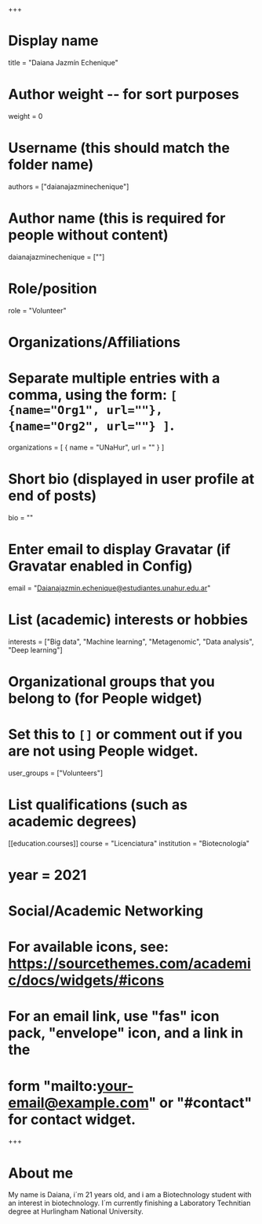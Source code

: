 +++
# Display name
title = "Daiana Jazmín Echenique"

# Author weight -- for sort purposes
weight = 0

# Username (this should match the folder name)
authors = ["daianajazminechenique"]

# Author name (this is required for people without content)
daianajazminechenique = [""]

# Role/position
role = "Volunteer"

# Organizations/Affiliations
#   Separate multiple entries with a comma, using the form: `[ {name="Org1", url=""}, {name="Org2", url=""} ]`.
organizations = [ { name = "UNaHur", url = "" } ]

# Short bio (displayed in user profile at end of posts)
bio = ""

# Enter email to display Gravatar (if Gravatar enabled in Config)
email = "Daianajazmin.echenique@estudiantes.unahur.edu.ar"

# List (academic) interests or hobbies
interests = ["Big data", "Machine learning", "Metagenomic", "Data analysis", "Deep learning"]             

# Organizational groups that you belong to (for People widget)
#   Set this to `[]` or comment out if you are not using People widget.
user_groups = ["Volunteers"]

# List qualifications (such as academic degrees)

[[education.courses]]
course = "Licenciatura"
institution = "Biotecnología"
# year = 2021

# Social/Academic Networking
# For available icons, see: https://sourcethemes.com/academic/docs/widgets/#icons
#   For an email link, use "fas" icon pack, "envelope" icon, and a link in the
#   form "mailto:your-email@example.com" or "#contact" for contact widget.



+++

# About me 

My name is Daiana, i´m 21 years old, and i am a Biotechnology student with an interest in biotechnology. I´m currently finishing a Laboratory Technitian degree at Hurlingham National University.
